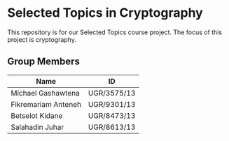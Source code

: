 # Selected Topics in Cryptography

This repository is for our Selected Topics course project. The focus of this project is cryptography.

## Group Members

| Name               | ID            |
|--------------------|---------------|
| Michael Gashawtena  | UGR/3575/13   |
| Fikremariam Anteneh | UGR/9301/13   |
| Betselot Kidane     | UGR/8473/13   |
| Salahadin Juhar     | UGR/8613/13   |
